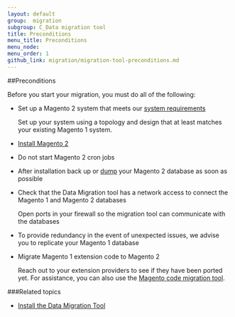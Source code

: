 ```yaml
---
layout: default
group:  migration
subgroup: C_Data migration tool
title: Preconditions
menu_title: Preconditions
menu_node: 
menu_order: 1
github_link: migration/migration-tool-preconditions.md
---
```


##Preconditions

Before you start your migration, you must do all of the following:

*	Set up a Magento 2 system that meets our <a href="{{ site.gdeurl21 }}/install-gde/system-requirements.html">system requirements</a>

	Set up your system using a topology and design that at least matches your existing Magento 1 system.

*	<a href="{{ site.gdeurl21 }}install-gde/bk-install-guide.html">Install Magento 2</a>

*	Do not start Magento 2 cron jobs

*	After installation back up or <a href="https://dev.mysql.com/doc/refman/5.1/en/mysqldump.html" target="_blank">dump</a> your Magento 2 database as soon as possible

*	Check that the Data Migration tool has a network access to connect the Magento 1 and Magento 2 databases

	Open ports in your firewall so the migration tool can communicate with the databases

*	To provide redundancy in the event of unexpected issues, we advise you to replicate your Magento 1 database

*	Migrate Magento 1 extension code to Magento 2

	Reach out to your extension providers to see if they have been ported yet. For assistance, you can also use the <a href="https://github.com/magento/code-migration/blob/develop/README.md" target="_blank">Magento code migration tool</a>.

###Related topics

* <a href="{{ site.gdeurl21 }}migration/migration-tool-install.html">Install the Data Migration Tool</a>